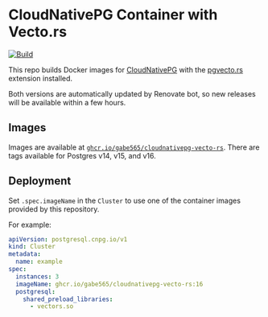 # CloudNativePG Container with Vecto.rs

<!--renovate repo= -->
[![Build](https://github.com/gabe565/docker-cloudnativepg-vecto.rs/actions/workflows/build.yaml/badge.svg)](https://github.com/gabe565/docker-cloudnativepg-vecto.rs/actions/workflows/build.yaml)

This repo builds Docker images for [CloudNativePG](https://cloudnative-pg.io/) with the [pgvecto.rs](https://github.com/tensorchord/pgvecto.rs) extension installed.

Both versions are automatically updated by Renovate bot, so new releases will be available within a few hours.

## Images

Images are available at [`ghcr.io/gabe565/cloudnativepg-vecto-rs`](https://github.com/gabe565/docker-cloudnativepg-vecto.rs/pkgs/container/cloudnativepg-vecto-rs). There are tags available for Postgres v14, v15, and v16.

## Deployment

Set `.spec.imageName` in the `Cluster` to use one of the container images provided by this repository.

For example:
```yaml
apiVersion: postgresql.cnpg.io/v1
kind: Cluster
metadata:
  name: example
spec:
  instances: 3
  imageName: ghcr.io/gabe565/cloudnativepg-vecto-rs:16
  postgresql:
    shared_preload_libraries:
      - vectors.so
```
